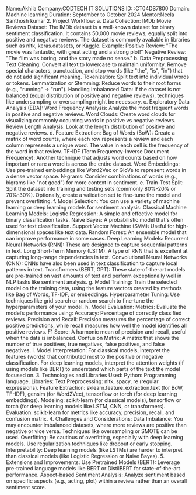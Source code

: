 Name:Akhila
Company:CODTECH IT SOLUTIONS 
ID: :CT04DS7800
Domain: Machine learning 
Duration: September to October 2024
Mentor:Neela Santhosh kumar 
2. Project Workflow:
a. Data Collection:
IMDb Movie Reviews Dataset: The IMDb dataset is a well-known dataset for binary sentiment classification. It contains 50,000 movie reviews, equally split into positive and negative reviews. The dataset is commonly available in libraries such as nltk, keras.datasets, or Kaggle.
Example:
Positive Review: "The movie was fantastic, with great acting and a strong plot!"
Negative Review: "The film was boring, and the story made no sense."
b. Data Preprocessing:
Text Cleaning:
Convert all text to lowercase to maintain uniformity.
Remove special characters, punctuation, and stop words (like "the", "is", "in") that do not add significant meaning.
Tokenization: Split text into individual words or tokens.
Lemmatization or Stemming: Reduce words to their root forms (e.g., "running" → "run").
Handling Imbalanced Data: If the dataset is not balanced (equal distribution of positive and negative reviews), techniques like undersampling or oversampling might be necessary.
c. Exploratory Data Analysis (EDA):
Word Frequency Analysis: Analyze the most frequent words in positive and negative reviews.
Word Clouds: Create word clouds for visualizing commonly occurring words in positive vs negative reviews.
Review Length Analysis: Look at the length distribution of positive and negative reviews.
d. Feature Extraction:
Bag of Words (BoW): Create a matrix of word counts, where each row represents a review and each column represents a unique word. The value in each cell is the frequency of the word in that review.
TF-IDF (Term Frequency-Inverse Document Frequency): Another technique that adjusts word counts based on how important or rare a word is across the entire dataset.
Word Embeddings: Use pre-trained embeddings like Word2Vec or GloVe to represent words in a dense vector space.
N-grams: Consider combinations of words (e.g., bigrams like "not good") for more context in sentiment.
e. Train-Test Split:
Split the dataset into training and testing sets (commonly 80%-20% or 70%-30%).
Optionally, create a validation set to fine-tune the model and prevent overfitting.
f. Model Selection:
You can use a variety of machine learning or deep learning models for sentiment analysis:
Classical Machine Learning Models:
Logistic Regression: A simple and effective model for binary classification tasks.
Naive Bayes: A probabilistic model that's often used for text classification.
Support Vector Machine (SVM): Useful for high-dimensional spaces like text data.
Random Forest: An ensemble model that can improve performance in some cases.
Deep Learning Models:
Recurrent Neural Networks (RNN): These are designed to capture sequential patterns in text.
Long Short-Term Memory (LSTM): A type of RNN that is excellent at capturing long-range dependencies in text.
Convolutional Neural Networks (CNN): CNNs have also been used in text classification to capture local patterns in text.
Transformers (BERT, GPT): These state-of-the-art models are pre-trained on vast amounts of text and perform exceptionally well in NLP tasks like sentiment analysis.
g. Model Training:
Train the selected model on the training data, using the feature vectors created by methods like Bag of Words, TF-IDF, or embeddings.
Hyperparameter Tuning: Use techniques like grid search or random search to fine-tune the hyperparameters of your model.
h. Model Evaluation:
Metrics: Evaluate the model’s performance using:
Accuracy: Percentage of correctly classified reviews.
Precision and Recall: Precision measures the percentage of correct positive predictions, while recall measures how well the model identifies all positive reviews.
F1 Score: A harmonic mean of precision and recall, useful when the data is imbalanced.
Confusion Matrix: A matrix that shows the number of true positives, true negatives, false positives, and false negatives.
i. Model Interpretation:
For classical models, interpret the features (words) that contributed most to the positive or negative classification.
For deep learning models, interpret the attention weights (if using models like BERT) to understand which parts of the text the model focused on.
3. Technologies and Libraries Used:
Python: Programming language.
Libraries:
Text Preprocessing: nltk, spacy, re (regular expressions).
Feature Extraction: sklearn.feature_extraction.text (for BoW, TF-IDF), gensim (for Word2Vec), tensorflow or torch (for deep learning embeddings).
Modeling: scikit-learn (for classical models), tensorflow or torch (for deep learning models like LSTM, CNN, or transformers).
Evaluation: scikit-learn for metrics like accuracy, precision, recall, and confusion matrix.
4. Challenges and Considerations:
Data Imbalance: You may encounter imbalanced datasets, where more reviews are positive than negative or vice versa. Techniques like oversampling or SMOTE can be used.
Overfitting: Be cautious of overfitting, especially with deep learning models. Use regularization techniques like dropout or early stopping.
Interpretability: Deep learning models (like LSTMs) are harder to interpret than classical models (like Logistic Regression or Naive Bayes).
5. Extensions and Improvements:
Use Pretrained Models (BERT): Leverage pre-trained language models like BERT or DistilBERT for state-of-the-art performance.
Aspect-based Sentiment Analysis: Analyze sentiment based on specific aspects (e.g., acting, plot) within a review rather than an overall sentiment score.
